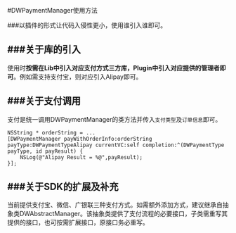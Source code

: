 #DWPaymentManager使用方法

###以插件的形式让代码入侵性更小，使用谁引入谁即可。

###关于库的引入
---
使用时**按需在Lib中引入对应支付方式三方库，Plugin中引入对应提供的管理者即可**。例如需支持支付宝，则对应引入Alipay即可。

###关于支付调用
---
支付是统一调用DWPaymentManager的类方法并传入`支付类型`及`订单信息`即可。

```
NSString * orderString = ...
[DWPaymentManager payWithOrderInfo:orderString payType:DWPaymentTypeAlipay currentVC:self completion:^(DWPaymentType payType, id payResult) {
    NSLog(@"Alipay Result = %@",payResult);
}];
```

###关于SDK的扩展及补充
---
当前提供支付宝、微信、广银联三种支付方式。如需额外添加方式，建议继承自抽象类DWAbstractManager。该抽象类提供了支付流程的必要接口，子类需重写其提供的接口，也可按需扩展接口，原接口务必重写。


